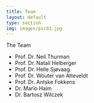 ```yaml
---
title: Team
layout: default
type: section
img: images/pic01.jpg
---
```


The Team

- Prof. Dr. Neil Thurman
- Prof. Dr. Natali Helberger
- Prof. Dr. Helle Sjøvaag
- Prof. Dr. Wouter van Atteveldt
- Prof. Dr. Antske Fokkens
- Dr. Mario Haim
- Dr. Bartosz Wilczek
